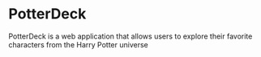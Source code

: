 # PotterDeck
PotterDeck is a web application that allows users to explore their favorite characters from the Harry Potter universe
